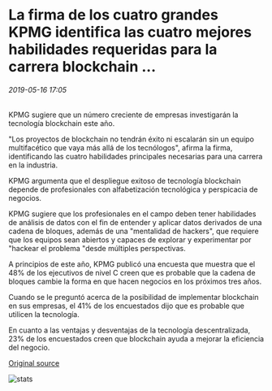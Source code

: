 # La firma de los cuatro grandes KPMG identifica las cuatro mejores habilidades requeridas para la carrera blockchain ...

###### 2019-05-16 17:05

KPMG sugiere que un número creciente de empresas investigarán la tecnología blockchain este año.

"Los proyectos de blockchain no tendrán éxito ni escalarán sin un equipo multifacético que vaya más allá de los tecnólogos", afirma la firma, identificando las cuatro habilidades principales necesarias para una carrera en la industria.

KPMG argumenta que el despliegue exitoso de tecnología blockchain depende de profesionales con alfabetización tecnológica y perspicacia de negocios.

KPMG sugiere que los profesionales en el campo deben tener habilidades de análisis de datos con el fin de entender y aplicar datos derivados de una cadena de bloques, además de una "mentalidad de hackers", que requiere que los equipos sean abiertos y capaces de explorar y experimentar por "hackear el problema "desde múltiples perspectivas.

A principios de este año, KPMG publicó una encuesta que muestra que el 48% de los ejecutivos de nivel C creen que es probable que la cadena de bloques cambie la forma en que hacen negocios en los próximos tres años.

Cuando se le preguntó acerca de la posibilidad de implementar blockchain en sus empresas, el 41% de los encuestados dijo que es probable que utilicen la tecnología.

En cuanto a las ventajas y desventajas de la tecnología descentralizada, 23% de los encuestados creen que blockchain ayuda a mejorar la eficiencia del negocio.

[Original source](https://cointelegraph.com/news/big-four-firm-kpmg-identifies-top-four-skills-required-for-blockchain-career)

![stats](https://c.statcounter.com/11760860/0/a89fa40b/1/ "stats")